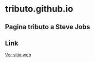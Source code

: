 # tributo.github.io
Pagina tributo a Steve Jobs
-------
## Link
[Ver sitio web](https://akrosoficial1.github.io/tributo.github.io/)
